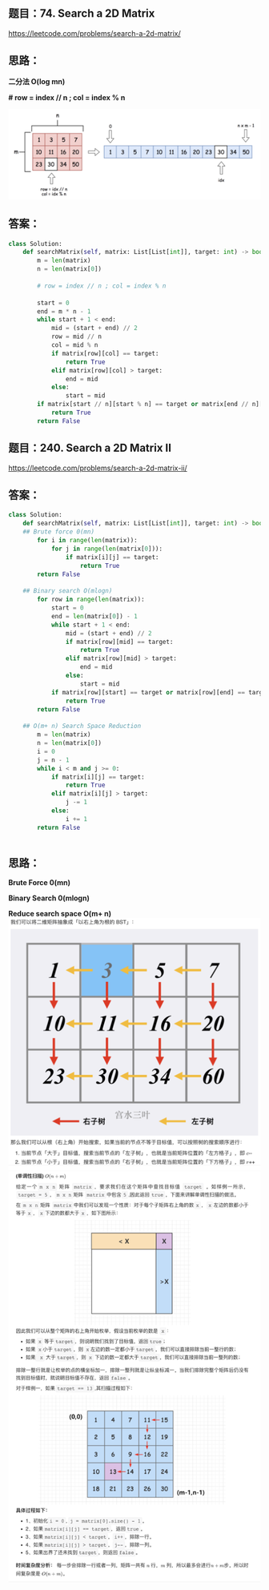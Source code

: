 ## 题目：74. Search a 2D Matrix

https://leetcode.com/problems/search-a-2d-matrix/

## 思路：
**二分法 O(log mn)** 

**# row = index // n ; col = index % n**

![a](https://github.com/SSRRBB/Leetcode/blob/main/Images/319.png)

## 答案：
```python
class Solution:
    def searchMatrix(self, matrix: List[List[int]], target: int) -> bool:
        m = len(matrix)
        n = len(matrix[0])
        
        # row = index // n ; col = index % n
        
        start = 0
        end = m * n - 1
        while start + 1 < end:
            mid = (start + end) // 2
            row = mid // n
            col = mid % n
            if matrix[row][col] == target:
                return True
            elif matrix[row][col] > target:
                end = mid
            else:
                start = mid
        if matrix[start // n][start % n] == target or matrix[end // n][end % n] == target:
            return True
        return False

````

## 题目：240. Search a 2D Matrix II

https://leetcode.com/problems/search-a-2d-matrix-ii/


## 答案：
```python
class Solution:
    def searchMatrix(self, matrix: List[List[int]], target: int) -> bool:
    ## Brute force 0(mn)
        for i in range(len(matrix)):
            for j in range(len(matrix[0])):
                if matrix[i][j] == target:
                    return True
        return False
    
    ## Binary search O(mlogn)
        for row in range(len(matrix)):
            start = 0
            end = len(matrix[0]) - 1
            while start + 1 < end:
                mid = (start + end) // 2
                if matrix[row][mid] == target:
                    return True
                elif matrix[row][mid] > target:
                    end = mid
                else:
                    start = mid
            if matrix[row][start] == target or matrix[row][end] == target:
                return True
        return False
        
    ## O(m+ n) Search Space Reduction
        m = len(matrix)
        n = len(matrix[0])
        i = 0
        j = n - 1
        while i < m and j >= 0:
            if matrix[i][j] == target:
                return True
            elif matrix[i][j] > target:
                j -= 1
            else:
                i += 1
        return False
        
```
## 思路：
**Brute Force 0(mn)**

**Binary Search 0(mlogn)**


**Reduce search space O(m+ n)**
![a](https://github.com/SSRRBB/Leetcode/blob/main/Images/320.png)
![a](https://github.com/SSRRBB/Leetcode/blob/main/Images/321.png)
